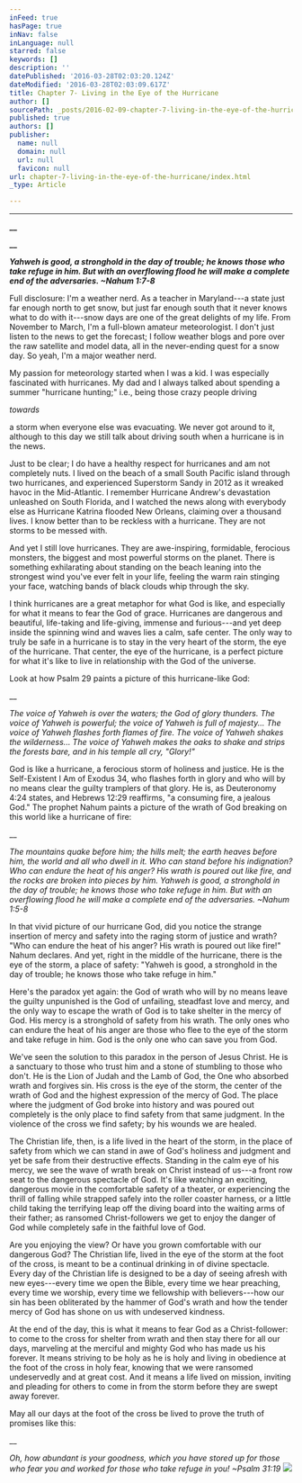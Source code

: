 ```yaml
---
inFeed: true
hasPage: true
inNav: false
inLanguage: null
starred: false
keywords: []
description: ''
datePublished: '2016-03-28T02:03:20.124Z'
dateModified: '2016-03-28T02:03:09.617Z'
title: Chapter 7- Living in the Eye of the Hurricane
author: []
sourcePath: _posts/2016-02-09-chapter-7-living-in-the-eye-of-the-hurricane.md
published: true
authors: []
publisher:
  name: null
  domain: null
  url: null
  favicon: null
url: chapter-7-living-in-the-eye-of-the-hurricane/index.html
_type: Article

---
```

****

**__**

**__**

**_Yahweh is good, a stronghold
in the day of trouble; he knows those who take refuge in him. But with an
overflowing flood he will make a complete end of the adversaries. ~Nahum 1:7-8_**

Full
disclosure: I'm a weather nerd. As a teacher in Maryland---a state just far
enough north to get snow, but just far enough south that it never knows what to
do with it---snow days are one of the great delights of my life. From November to
March, I'm a full-blown amateur meteorologist. I don't just listen to the news
to get the forecast; I follow weather blogs and pore over the raw satellite and
model data, all in the never-ending quest for a snow day. So yeah, I'm a major
weather nerd.

My
passion for meteorology started when I was a kid. I was especially fascinated
with hurricanes. My dad and I always talked about spending a summer "hurricane
hunting;" i.e., being those crazy people driving 

_towards_

a storm when everyone else was evacuating. We never got
around to it, although to this day we still talk about driving south when a
hurricane is in the news.

Just to
be clear; I do have a healthy respect for hurricanes and am not completely
nuts. I lived on the beach of a small South Pacific island through two
hurricanes, and experienced Superstorm Sandy in 2012 as it wreaked havoc in the
Mid-Atlantic. I remember Hurricane Andrew's devastation unleashed on South
Florida, and I watched the news along with everybody else as Hurricane Katrina
flooded New Orleans, claiming over a thousand lives. I know better than to be
reckless with a hurricane. They are not storms to be messed with.

And yet I
still love hurricanes. They are awe-inspiring, formidable, ferocious monsters,
the biggest and most powerful storms on the planet. There is something
exhilarating about standing on the beach leaning into the strongest wind you've
ever felt in your life, feeling the warm rain stinging your face, watching
bands of black clouds whip through the sky.

I think
hurricanes are a great metaphor for what God is like, and especially for what
it means to fear the God of grace. Hurricanes are dangerous and beautiful,
life-taking and life-giving, immense and furious---and yet deep inside the
spinning wind and waves lies a calm, safe center. The only way to truly be safe
in a hurricane is to stay in the very heart of the storm, the eye of the
hurricane. That center, the eye of the hurricane, is a perfect picture for what
it's like to live in relationship with the God of the universe. 

Look at
how Psalm 29 paints a picture of this hurricane-like God:

__

_The voice of Yahweh
is over the waters; the God of glory thunders. The voice of Yahweh is powerful;
the voice of Yahweh is full of majesty... The voice of Yahweh flashes forth flames
of fire. The voice of Yahweh shakes the wilderness... The voice of Yahweh makes
the oaks to shake and strips the forests bare, and in his temple all cry,
"Glory!"_

God is
like a hurricane, a ferocious storm of holiness and justice. He is the
Self-Existent I Am of Exodus 34, who flashes forth in glory and who will by no
means clear the guilty tramplers of that glory. He is, as Deuteronomy 4:24
states, and Hebrews 12:29 reaffirms, "a consuming fire, a jealous God." The
prophet Nahum paints a picture of the wrath of God breaking on this world like
a hurricane of fire:

__

_The mountains quake
before him; the hills melt; the earth heaves before him, the world and all who
dwell in it. Who can stand before his indignation? Who can endure the heat of
his anger? His wrath is poured out like fire, and the rocks are broken into
pieces by him. Yahweh is good, a stronghold in the day of trouble; he knows
those who take refuge in him. But with an overflowing flood he will make a
complete end of the adversaries. ~Nahum 1:5-8_

In that
vivid picture of our hurricane God, did you notice the strange insertion of
mercy and safety into the raging storm of justice and wrath? "Who can endure
the heat of his anger? His wrath is poured out like fire!" Nahum declares. And
yet, right in the middle of the hurricane, there is the eye of the storm, a
place of safety: "Yahweh is good, a stronghold in the day of trouble; he knows
those who take refuge in him." 

Here's the
paradox yet again: the God of wrath who will by no means leave the guilty
unpunished is the God of unfailing, steadfast love and mercy, and the only way
to escape the wrath of God is to take shelter in the mercy of God. His mercy is
a stronghold of safety from his wrath. The only ones who can endure the heat of
his anger are those who flee to the eye of the storm and take refuge in him. God
is the only one who can save you from God.

We've
seen the solution to this paradox in the person of Jesus Christ. He is a
sanctuary to those who trust him and a stone of stumbling to those who don't.
He is the Lion of Judah and the Lamb of God, the One who absorbed wrath and
forgives sin. His cross is the eye of the storm, the center of the wrath of God
and the highest expression of the mercy of God. The place where the judgment of
God broke into history and was poured out completely is the only place to find safety
from that same judgment. In the violence of the cross we find safety; by his
wounds we are healed.

The Christian
life, then, is a life lived in the heart of the storm, in the place of safety
from which we can stand in awe of God's holiness and judgment and yet be safe
from their destructive effects. Standing in the calm eye of his mercy, we see
the wave of wrath break on Christ instead of us---a front row seat to the dangerous
spectacle of God. It's like watching an exciting, dangerous movie in the comfortable
safety of a theater, or experiencing the thrill of falling while strapped
safely into the roller coaster harness, or a little child taking the terrifying
leap off the diving board into the waiting arms of their father; as ransomed
Christ-followers we get to enjoy the danger of God while completely safe in the
faithful love of God.

Are you
enjoying the view? Or have you grown comfortable with our dangerous God? The
Christian life, lived in the eye of the storm at the foot of the cross, is
meant to be a continual drinking in of divine spectacle. Every day of the
Christian life is designed to be a day of seeing afresh with new eyes---every time
we open the Bible, every time we hear preaching, every time we worship, every
time we fellowship with believers---how our sin has been obliterated by the
hammer of God's wrath and how the tender mercy of God has shone on us with
undeserved kindness. 

At the
end of the day, this is what it means to fear God as a Christ-follower: to come
to the cross for shelter from wrath and then stay there for all our days,
marveling at the merciful and mighty God who has made us his forever. It means
striving to be holy as he is holy and living in obedience at the foot of the
cross in holy fear, knowing that we were ransomed undeservedly and at great
cost. And it means a life lived on mission, inviting and pleading for others to
come in from the storm before they are swept away forever. 

May all
our days at the foot of the cross be lived to prove the truth of promises like
this:

__

_Oh, how abundant is
your goodness, which you have stored up for those who fear you and worked for
those who take refuge in you! ~Psalm 31:19_
![](https://the-grid-user-content.s3-us-west-2.amazonaws.com/c5c83cbd-a4a3-4eca-94d3-51e1bf707568.jpg)